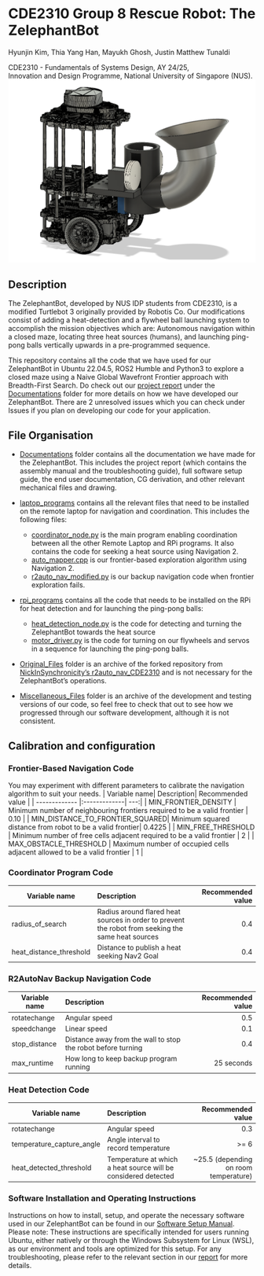 # CDE2310 Group 8 Rescue Robot: The ZelephantBot
Hyunjin Kim, Thia Yang Han, Mayukh Ghosh, Justin Matthew Tunaldi <br/>

CDE2310 - Fundamentals of Systems Design, AY 24/25, <br/>
Innovation and Design Programme, National University of Singapore (NUS). <br/>
![alt text](https://github.com/hyunjinkim1112/r2auto_nav_CDE2310/blob/main/Documentations/Mechanical_Files/image.png)



## Description
The ZelephantBot, developed by NUS IDP students from CDE2310, is a modified Turtlebot 3 originally provided by Robotis Co. Our modifications consist of adding a heat-detection and a flywheel ball launching system to accomplish the mission objectives which are: Autonomous navigation within a closed maze, locating three heat sources (humans), and launching ping-pong balls vertically upwards in a pre-programmed sequence. 

This repository contains all the code that we have used for our ZelephantBot in Ubuntu 22.04.5, ROS2 Humble and Python3 to explore a closed maze using a Naive Global Wavefront Frontier approach with Breadth-First Search. Do check out our [project report](https://github.com/hyunjinkim1112/r2auto_nav_CDE2310/blob/main/Documentations/Final%20Project%20Report.pdf) under the [Documentations](https://github.com/hyunjinkim1112/r2auto_nav_CDE2310/tree/main/Documentations) folder for more details on how we have developed our ZelephantBot. There are 2 unresolved issues which you can check under Issues if you plan on developing our code for your application.

## File Organisation
- [Documentations](https://github.com/hyunjinkim1112/r2auto_nav_CDE2310/tree/main/Documentations) folder contains all the documentation we have made for the ZelephantBot. This includes the project report (which contains the assembly manual and the troubleshooting guide), full software setup guide, the end user documentation, CG derivation, and other relevant mechanical files and drawing.
- [laptop_programs](https://github.com/hyunjinkim1112/r2auto_nav_CDE2310/tree/main/laptop_programs) contains all the relevant files that need to be installed on the remote laptop for navigation and coordination. This includes the following files:
  - [coordinator_node.py](https://github.com/hyunjinkim1112/r2auto_nav_CDE2310/blob/main/laptop_programs/coordinator_node.py) is the main program enabling coordination between all the other Remote Laptop and RPi programs. It also contains the code for seeking a heat source using Navigation 2. 
  - [auto_mapper.cpp](https://github.com/hyunjinkim1112/r2auto_nav_CDE2310/tree/main/laptop_programs/frontier_exploration/auto_mapper/src) is our frontier-based exploration algorithm using Navigation 2.
  - [r2auto_nav_modified.py](https://github.com/hyunjinkim1112/r2auto_nav_CDE2310/blob/main/laptop_programs/r2auto_nav_modified.py) is our backup navigation code when frontier exploration fails.

- [rpi_programs](https://github.com/hyunjinkim1112/r2auto_nav_CDE2310/tree/main/rpi_programs) contains all the code that needs to be installed on the RPi for heat detection and for launching the ping-pong balls:
  - [heat_detection_node.py](https://github.com/hyunjinkim1112/r2auto_nav_CDE2310/blob/main/rpi_programs/heat_detection_node.py) is the code for detecting and turning the ZelephantBot towards the heat source
  - [motor_driver.py](https://github.com/hyunjinkim1112/r2auto_nav_CDE2310/blob/main/rpi_programs/motor_driver.py) is the code for turning on our flywheels and servos in a sequence for launching the ping-pong balls. 

- [Original_Files](https://github.com/hyunjinkim1112/r2auto_nav_CDE2310/tree/main/Original_Files) folder is an archive of the forked repository from [NickInSynchronicity’s r2auto_nav_CDE2310](https://github.com/NickInSynchronicity/r2auto_nav_CDE2310) and is not necessary for the ZelephantBot’s operations.
- [Miscellaneous_Files](https://github.com/hyunjinkim1112/r2auto_nav_CDE2310/tree/main/Miscellaneous_Files) folder is an archive of the development and testing versions of our code, so feel free to check that out to see how we progressed through our software development, although it is not consistent.



## Calibration and configuration
### Frontier-Based Navigation Code
You may experiment with different parameters to calibrate the navigation algorithm to suit your needs.
| Variable name| Description| Recommended value  |
| ------------- |:-------------| ---:|
| MIN_FRONTIER_DENSITY | Minimum number of neighbouring frontiers required to be a valid frontier | 0.10 |
| MIN_DISTANCE_TO_FRONTIER_SQUARED| Minimum squared distance from robot to be a valid frontier| 0.4225 |
| MIN_FREE_THRESHOLD | Minimum number of free cells adjacent required to be a valid frontier | 2 |
| MAX_OBSTACLE_THRESHOLD | Maximum number of occupied cells adjacent allowed to be a valid frontier | 1 |

### Coordinator Program Code
| Variable name| Description| Recommended value  |
| ------------- |:-------------| ---:|
| radius_of_search | Radius around flared heat sources in order to prevent the robot from seeking the same heat sources | 0.4 |
| heat_distance_threshold | Distance to publish a heat seeking Nav2 Goal | 0.4 |

### R2AutoNav Backup Navigation Code
| Variable name| Description| Recommended value  |
| ------------- |:-------------| ---:|
| rotatechange | Angular speed | 0.5 |
| speedchange | Linear speed | 0.1 |
| stop_distance | Distance away from the wall to stop the robot before turning | 0.4 |
| max_runtime | How long to keep backup program running | 25 seconds |

### Heat Detection Code
| Variable name| Description| Recommended value  |
| ------------- |:-------------| ---:|
| rotatechange | Angular speed | 0.3 |
| temperature_capture_angle | Angle interval to record temperature | >= 6 |
| heat_detected_threshold | Temperature at which a heat source will be considered detected | ~25.5 (depending on room temperature) |



### Software Installation and Operating Instructions
Instructions on how to install, setup, and operate the necessary software used in our ZelephantBot can be found in our [Software Setup Manual](https://github.com/hyunjinkim1112/r2auto_nav_CDE2310/blob/main/Documentations/Software%20Setup%20Manual.pdf). Please note: These instructions are specifically intended for users running Ubuntu, either natively or through the Windows Subsystem for Linux (WSL), as our environment and tools are optimized for this setup. For any troubleshooting, please refer to the relevant section in our [report](https://github.com/hyunjinkim1112/r2auto_nav_CDE2310/blob/main/Documentations/Final%20Project%20Report.pdf) for more details. 





